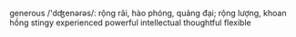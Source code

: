 generous /'dʤenərəs/: rộng rãi, hào phóng, quảng đại; rộng lượng, khoan hồng
stingy
experienced
powerful
intellectual
thoughtful
flexible
